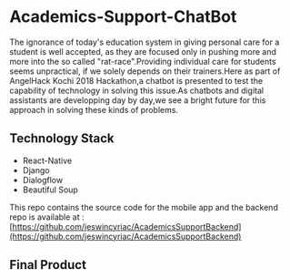 # Academics-Support-ChatBot
The ignorance of today's education system in giving personal care for a student is well accepted, as they are focused only in pushing more and more into the so called "rat-race".Providing individual care for students seems unpractical, if we solely depends on their trainers.Here as part of AngelHack Kochi 2018 Hackathon,a chatbot is presented to test the capability of technology in solving this issue.As chatbots and digital assistants are developping day by day,we see a bright future for this approach in solving these kinds of problems.
## Technology Stack
* React-Native
* Django
* Dialogflow
* Beautiful Soup

This repo contains the source code for the mobile app and the backend repo is available at : [https://github.com/jeswincyriac/AcademicsSupportBackend](https://github.com/jeswincyriac/AcademicsSupportBackend)

## Final Product

